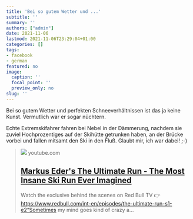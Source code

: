 ```yaml
---
title: 'Bei so gutem Wetter und ...'
subtitle: ''
summary: ''
authors: ["admin"]
date: 2021-11-06
lastmod: 2021-11-06T23:29:04+01:00
categories: []
tags:
- facebook
- german
featured: no
image:
  caption: ''
  focal_point: ''
  preview_only: no
slug: ''
---
```

Bei so gutem Wetter und perfekten Schneeverhältnissen ist das ja keine Kunst. Vermutlich war er sogar nüchtern. 

Echte Extremskifahrer fahren bei Nebel in der Dämmerung, nachdem sie zuviel Hochprozentiges auf der Skihütte getrunken haben, an der Brücke vorbei und fallen mitsamt den Ski in den Fluß. Glaubt mir, ich war dabei! ;-)
> [![](https://i.ytimg.com/vi/fbqHK8i-HdA/maxresdefault.jpg)](https://www.youtube.com/watch?v=fbqHK8i-HdA)
> youtube.com
> ## [Markus Eder's The Ultimate Run - The Most Insane Ski Run Ever Imagined](https://www.youtube.com/watch?v=fbqHK8i-HdA)
>
>Watch the exclusive behind the scenes on Red Bull TV 👉 https://www.redbull.com/int-en/episodes/the-ultimate-run-s1-e2“Sometimes my mind goes kind of crazy a...


